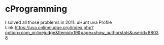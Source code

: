 # cProgramming
I solved all those problems in 2011.
uHunt uva Profile Link:https://uva.onlinejudge.org/index.php?option=com_onlinejudge&Itemid=19&page=show_authorstats&userid=88038
